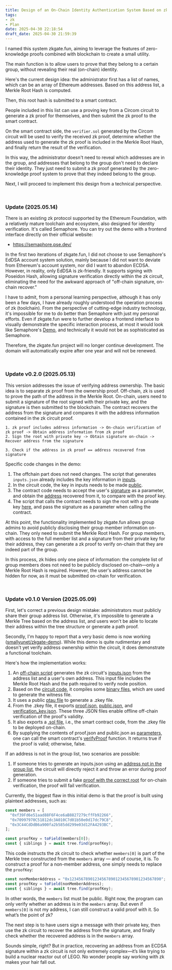 ```yaml
---
title: Design of an On-Chain Identity Authentication System Based on zk + Smart Contracts
tags: 
- zk
- Plan
date: 2025-04-30 22:18:54
draft_date: 2025-04-30 21:59:39
---
```


I named this system zkgate.fun, aiming to leverage the features of zero-knowledge proofs combined with blockchain to create a small utility.

The main function is to allow users to prove that they belong to a certain group, without revealing their real (on-chain) identity.

Here's the current design idea: the administrator first has a list of names, which can be an array of Ethereum addresses. Based on this address list, a Merkle Root Hash is computed.

Then, this root hash is submitted to a smart contract.

People included in this list can use a proving key from a Circom circuit to generate a zk proof for themselves, and then submit the zk proof to the smart contract.

On the smart contract side, the `verifier.sol` generated by the Circom circuit will be used to verify the received zk proof, determine whether the address used to generate the zk proof is included in the Merkle Root Hash, and finally return the result of the verification.

In this way, the administrator doesn't need to reveal which addresses are in the group, and addresses that belong to the group don't need to declare their identity. They just need to submit a zk proof generated by the zero-knowledge proof system to prove that they indeed belong to the group.

Next, I will proceed to implement this design from a technical perspective.

<br>

### Update (2025.05.14)

There is an existing zk protocol supported by the Ethereum Foundation, with a relatively mature toolchain and ecosystem, also designed for identity verification. It's called Semaphore. You can try out the demo with a frontend interface directly on their official website:

- https://semaphore.pse.dev/

In the first two iterations of zkgate.fun, I did not choose to use Semaphore's EdDSA account system solution, mainly because I did not want to deviate from Ethereum's account system, nor did I want to abandon ECDSA. However, in reality, only EdDSA is zk-friendly. It supports signing with Poseidon Hash, allowing signature verification directly within the zk circuit, eliminating the need for the awkward approach of "off-chain signature, on-chain recover."

I have to admit, from a personal learning perspective, although it has only been a few days, I have already roughly understood the operation process of zk (toolchain). From the perspective of cutting-edge industry technology, it's impossible for me to do better than Semaphore with just my personal efforts. Even if zkgate.fun were to further develop a frontend interface to visually demonstrate the specific interaction process, at most it would look like Semaphore's [Demo](https://demo.semaphore.pse.dev/), and technically it would not be as sophisticated as Semaphore.

Therefore, the zkgate.fun project will no longer continue development. The domain will automatically expire after one year and will not be renewed.


<br>

### Update v0.2.0 (2025.05.13)

This version addresses the issue of verifying address ownership. The basic idea is to separate zk proof from the ownership proof. Off-chain, zk is used to prove the path of the address in the Merkle Root. On-chain, users need to submit a signature of the root signed with their private key, and the signature is then submitted to the blockchain. The contract recovers the address from the signature and compares it with the address information contained in the zk circuit proof.

```
1. zk proof includes address information -> On-chain verification of zk proof -> Obtain address information from zk proof
2. Sign the root with private key -> Obtain signature on-chain -> Recover address from the signature

3. Check if the address in zk proof == address recovered from signature
```

Specific code changes in the demo:

1. The offchain part does not need changes. The script that generates `inputs.json` already includes the key information in [inputs](https://github.com/smallyunet/zkgate-demo/blob/v0.2.0/offchain/smt.js#L37).
2. In the circuit code, the key in inputs needs to be made [public](https://github.com/smallyunet/zkgate-demo/blob/v0.2.0/circuits/merkleSmtProof.circom#L27).
3. The contract code needs to accept the user's [signature](https://github.com/smallyunet/zkgate-demo/blob/v0.2.0/hardhat/contracts/ZkGateRegistry.sol#L38) as a parameter, and obtain the [address](https://github.com/smallyunet/zkgate-demo/blob/v0.2.0/hardhat/contracts/ZkGateRegistry.sol#L49) recovered from it, to compare with the proof key.
4. The script that calls the contract needs to sign the root with a private key [here](https://github.com/smallyunet/zkgate-demo/blob/v0.2.0/hardhat/scripts/prove.js#L44-L45), and pass the signature as a parameter when calling the contract.

At this point, the functionality implemented by zkgate.fun allows group admins to avoid publicly disclosing their group member information on-chain. They only need to submit the Merkle Root Hash. For group members, with access to the full member list and a signature from their private key for their address, they can generate a zk proof to verify on-chain that they are indeed part of the group.

In this process, zk hides only one piece of information: the complete list of group members does not need to be publicly disclosed on-chain—only a Merkle Root Hash is required. However, the user's address cannot be hidden for now, as it must be submitted on-chain for verification.


<br>

### Update v0.1.0 Version (2025.05.09)

First, let's correct a previous design mistake: administrators must publicly share their group address list. Otherwise, it's impossible to generate a Merkle Tree based on the address list, and users won't be able to locate their address within the tree structure or generate a path proof.

Secondly, I'm happy to report that a very basic demo is now working ([smallyunet/zkgate-demo](https://github.com/smallyunet/zkgate-demo)). While this demo is quite rudimentary and doesn't yet verify address ownership within the circuit, it does demonstrate a functional toolchain.

Here's how the implementation works:

1. An [off-chain script](https://github.com/smallyunet/zkgate-demo/blob/v0.1.0/offchain/smt.js) generates the zk circuit's [inputs.json](https://github.com/smallyunet/zkgate-demo/blob/v0.1.0/offchain/inputs.json) from the address list and a user's own address. This input file includes the Merkle Root Hash and the path required to verify node position.
2. Based on the [circuit code](https://github.com/smallyunet/zkgate-demo/blob/v0.1.0/circuits/merkleSmtProof.circom), it compiles some [binary files](https://github.com/smallyunet/zkgate-demo/tree/main/circuits/build), which are used to generate the witness file.
3. It uses a public [ptau file](https://github.com/smallyunet/zkgate-demo/blob/v0.1.0/circuits/run.sh#L17-L28) to generate a .zkey file.
4. From the .zkey file, it exports [proof.json](https://github.com/smallyunet/zkgate-demo/blob/v0.1.0/circuits/proof.json), [public.json](https://github.com/smallyunet/zkgate-demo/blob/v0.1.0/circuits/public.json), and [verification_key.json](https://github.com/smallyunet/zkgate-demo/blob/v0.1.0/circuits/verification_key.json). These three JSON files enable offline off-chain verification of the proof's validity.
5. It also exports a [.sol file](https://github.com/smallyunet/zkgate-demo/blob/v0.1.0/circuits/contracts/Groth16Verifier.sol), i.e., the smart contract code, from the .zkey file to be deployed on-chain.
6. By supplying the contents of proof.json and public.json as [parameters](https://github.com/smallyunet/zkgate-demo/blob/v0.1.0/hardhat/scripts/prove.js#L41), one can call the smart contract's [verifyProof](https://github.com/smallyunet/zkgate-demo/blob/v0.1.0/circuits/contracts/Groth16Verifier.sol) function. It returns true if the proof is valid; otherwise, false.

If an address is not in the group list, two scenarios are possible:

1. If someone tries to generate an inputs.json using an [address not in the group list](https://github.com/smallyunet/zkgate-demo/blob/v0.1.0/offchain/smt_non_member.js#L24), the circuit will directly reject it and throw an error during proof generation.
2. If someone tries to submit a fake [proof with the correct root](https://github.com/smallyunet/zkgate-demo/blob/v0.1.0/hardhat/scripts/fakeProofWithCorrectRoot.js#L26) for on-chain verification, the proof will fail verification.

Currently, the biggest flaw in this initial demo is that the proof is built using plaintext addresses, such as:

```js
const members = [
  "0xf39Fd6e51aad88F6F4ce6aB8827279cffFb92266",
  "0x70997970C51812dc3A010C7d01b50e0d17dc79C8",
  "0x3C44CdDdB6a900fa2b585dd299e03d12FA4293BC",
];

const proofKey = toField(members[0]);
const { siblings } = await tree.find(proofKey);
```

This code instructs the zk circuit to check whether `members[0]` is part of the Merkle tree constructed from the `members` array — and of course, it is. To construct a proof for a non-member address, one simply needs to replace the `proofKey`:

```js
const nonMemberAddress = "0x1234567890123456789012345678901234567890";
const proofKey = toField(nonMemberAddress);
const { siblings } = await tree.find(proofKey);
```

In other words, the `members` list must be public. Right now, the program can only verify whether an address is in the `members` array. But even if `members[0]` is not my address, I can still construct a valid proof with it. So what’s the point of zk?

The next step is to have users sign a message with their private key, then use the zk circuit to recover the address from the signature, and finally check whether the recovered address is in the `members` array.

Sounds simple, right? But in practice, recovering an address from an ECDSA signature within a zk circuit is not only extremely complex—it’s like trying to build a nuclear reactor out of LEGO. No wonder people say working with zk makes your hair fall out.
